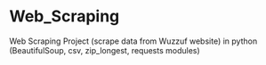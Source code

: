 # Web_Scraping
Web Scraping Project (scrape data from Wuzzuf website) in python (BeautifulSoup, csv, zip_longest, requests modules)
